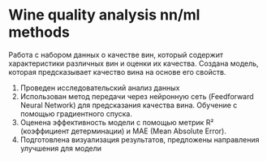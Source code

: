 # Wine quality analysis nn/ml methods
Работа с набором данных о качестве вин, который содержит характеристики различных вин и оценки их качества. Создана модель, которая предсказывает качество вина на основе его свойств.

1. Проведен исследовательский анализ данных
2. Использован метод передачи через нейронную сеть (Feedforward Neural Network) для предсказания качества вина. Обучение с помощью градиентного спуска.
3. Оценена эффективность модели с помощью метрик R² (коэффициент детерминации) и MAE (Mean Absolute Error).
4. Подготовлена визуализация результатов, предложены направления улучшения для модели

